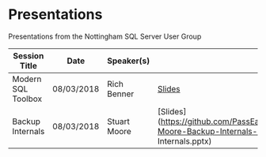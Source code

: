 # Presentations
Presentations from the Nottingham SQL Server User Group

| Session Title  | Date | Speaker(s) | Slides | Scripts | Videos |
| ------------- | ------------- | ------------- | ------------- | ------------- | ------------- |
| Modern SQL Toolbox | 08/03/2018 | Rich Benner | [Slides](https://github.com/PassEastMidlands/Presentations/Rich-Benner-Modern-SQL-Emergency-Toolkit-08032018/Emergency_Toolkit.pptx) | | |
| Backup Internals | 08/03/2018 | Stuart Moore | [Slides](https://github.com/PassEastMidlands/Presentations/Stuart-Moore-Backup-Internals-08032018/Backup Internals.pptx) | [Scripts](https://github.com/PassEastMidlands/Presentations/Stuart-Moore-Backup-Internals-08032018/BackupInternals.sql) | |
